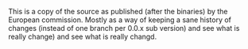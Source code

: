 This is a copy of the source as published (after the binaries) by the European commission. Mostly as a way of keeping a sane history of changes (instead of one branch per 0.0.x sub version) and see what is really change) and see what is really changd.
